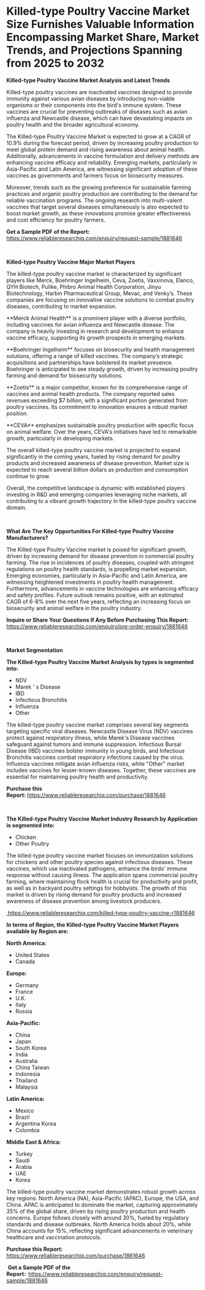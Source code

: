 <p><h1>Killed-type Poultry Vaccine Market Size Furnishes Valuable Information Encompassing Market Share, Market Trends, and Projections Spanning from 2025 to 2032</h1></p><p><strong>Killed-type Poultry Vaccine Market Analysis and Latest Trends</strong></p>
<p><p>Killed-type poultry vaccines are inactivated vaccines designed to provide immunity against various avian diseases by introducing non-viable organisms or their components into the bird's immune system. These vaccines are crucial for preventing outbreaks of diseases such as avian influenza and Newcastle disease, which can have devastating impacts on poultry health and the broader agricultural economy.</p><p>The Killed-type Poultry Vaccine Market is expected to grow at a CAGR of 10.9% during the forecast period, driven by increasing poultry production to meet global protein demand and rising awareness about animal health. Additionally, advancements in vaccine formulation and delivery methods are enhancing vaccine efficacy and reliability. Emerging markets, particularly in Asia-Pacific and Latin America, are witnessing significant adoption of these vaccines as governments and farmers focus on biosecurity measures.</p><p>Moreover, trends such as the growing preference for sustainable farming practices and organic poultry production are contributing to the demand for reliable vaccination programs. The ongoing research into multi-valent vaccines that target several diseases simultaneously is also expected to boost market growth, as these innovations promise greater effectiveness and cost efficiency for poultry farmers.</p></p>
<p><strong>Get a Sample PDF of the Report:&nbsp;</strong> <a href="https://www.reliableresearchiq.com/enquiry/request-sample/1881646?utm_campaign=973&utm_medium=2&utm_source=Github&utm_content=ia&utm_term=19042025&utm_id=killed-type-poultry-vaccine">https://www.reliableresearchiq.com/enquiry/request-sample/1881646</a></p>
<p>&nbsp;</p>
<p><strong>Killed-type Poultry Vaccine Major Market Players</strong></p>
<p><p>The killed-type poultry vaccine market is characterized by significant players like Merck, Boehringer Ingelheim, Ceva, Zoetis, Vaxxinova, Elanco, QYH Biotech, Pulike, Phibro Animal Health Corporation, Jinyu Biotechnology, Harbin Pharmaceutical Group, Mevac, and Venky’s. These companies are focusing on innovative vaccine solutions to combat poultry diseases, contributing to market expansion.</p><p>**Merck Animal Health** is a prominent player with a diverse portfolio, including vaccines for avian influenza and Newcastle disease. The company is heavily investing in research and development to enhance vaccine efficacy, supporting its growth prospects in emerging markets.</p><p>**Boehringer Ingelheim** focuses on biosecurity and health management solutions, offering a range of killed vaccines. The company’s strategic acquisitions and partnerships have bolstered its market presence. Boehringer is anticipated to see steady growth, driven by increasing poultry farming and demand for biosecurity solutions.</p><p>**Zoetis** is a major competitor, known for its comprehensive range of vaccines and animal health products. The company reported sales revenues exceeding $7 billion, with a significant portion generated from poultry vaccines. Its commitment to innovation ensures a robust market position.</p><p>**CEVA** emphasizes sustainable poultry production with specific focus on animal welfare. Over the years, CEVA's initiatives have led to remarkable growth, particularly in developing markets.</p><p>The overall killed-type poultry vaccine market is projected to expand significantly in the coming years, fueled by rising demand for poultry products and increased awareness of disease prevention. Market size is expected to reach several billion dollars as production and consumption continue to grow.</p><p>Overall, the competitive landscape is dynamic with established players investing in R&D and emerging companies leveraging niche markets, all contributing to a vibrant growth trajectory in the killed-type poultry vaccine domain.</p></p>
<p>&nbsp;</p>
<p><strong>What Are The Key Opportunities For Killed-type Poultry Vaccine Manufacturers?</strong></p>
<p><p>The Killed-type Poultry Vaccine market is poised for significant growth, driven by increasing demand for disease prevention in commercial poultry farming. The rise in incidences of poultry diseases, coupled with stringent regulations on poultry health standards, is propelling market expansion. Emerging economies, particularly in Asia-Pacific and Latin America, are witnessing heightened investments in poultry health management. Furthermore, advancements in vaccine technologies are enhancing efficacy and safety profiles. Future outlook remains positive, with an estimated CAGR of 6-8% over the next five years, reflecting an increasing focus on biosecurity and animal welfare in the poultry industry.</p></p>
<p><strong>Inquire or Share Your Questions If Any Before Purchasing This Report:</strong> <a href="https://www.reliableresearchiq.com/enquiry/pre-order-enquiry/1881646?utm_campaign=973&utm_medium=2&utm_source=Github&utm_content=ia&utm_term=19042025&utm_id=killed-type-poultry-vaccine">https://www.reliableresearchiq.com/enquiry/pre-order-enquiry/1881646</a></p>
<p>&nbsp;</p>
<p><strong>Market Segmentation</strong></p>
<p><strong>The Killed-type Poultry Vaccine Market Analysis by types is segmented into:</strong></p>
<p><ul><li>NDV</li><li>Marek ' s Disease</li><li>IBD</li><li>Infectious Bronchitis</li><li>Influenza</li><li>Other</li></ul></p>
<p><p>The killed-type poultry vaccine market comprises several key segments targeting specific viral diseases. Newcastle Disease Virus (NDV) vaccines protect against respiratory illness, while Marek's Disease vaccines safeguard against tumors and immune suppression. Infectious Bursal Disease (IBD) vaccines bolster immunity in young birds, and Infectious Bronchitis vaccines combat respiratory infections caused by the virus. Influenza vaccines mitigate avian influenza risks, while "Other" market includes vaccines for lesser-known diseases. Together, these vaccines are essential for maintaining poultry health and productivity.</p></p>
<p><strong>Purchase this Report:&nbsp;</strong><a href="https://www.reliableresearchiq.com/purchase/1881646?utm_campaign=973&utm_medium=2&utm_source=Github&utm_content=ia&utm_term=19042025&utm_id=killed-type-poultry-vaccine">https://www.reliableresearchiq.com/purchase/1881646</a></p>
<p>&nbsp;</p>
<p><strong>The Killed-type Poultry Vaccine Market Industry Research by Application is segmented into:</strong></p>
<p><ul><li>Chicken</li><li>Other Poultry</li></ul></p>
<p><p>The killed-type poultry vaccine market focuses on immunization solutions for chickens and other poultry species against infectious diseases. These vaccines, which use inactivated pathogens, enhance the birds' immune response without causing illness. The application spans commercial poultry farming, where maintaining flock health is crucial for productivity and profit, as well as in backyard poultry settings for hobbyists. The growth of this market is driven by rising demand for poultry products and increased awareness of disease prevention among livestock producers.</p></p>
<p><a href="https://www.reliableresearchiq.com/killed-type-poultry-vaccine-r1881646?utm_campaign=973&utm_medium=2&utm_source=Github&utm_content=ia&utm_term=19042025&utm_id=killed-type-poultry-vaccine">&nbsp;https://www.reliableresearchiq.com/killed-type-poultry-vaccine-r1881646</a></p>
<p><strong>In terms of Region, the Killed-type Poultry Vaccine Market Players available by Region are:</strong></p>
<p>
    <p> <strong> North America: </strong>
        <ul>
            <li>United States</li>
            <li>Canada</li>
        </ul>
        </p> 
    <p> <strong> Europe: </strong>
        <ul>
            <li>Germany</li>
            <li>France</li>
            <li>U.K.</li>
            <li>Italy</li>
            <li>Russia</li>
        </ul>
        </p> 
    <p> <strong> Asia-Pacific: </strong>
        <ul>
            <li>China</li>
            <li>Japan</li>
            <li>South Korea</li>
            <li>India</li>
            <li>Australia</li>
            <li>China Taiwan</li>
            <li>Indonesia</li>
            <li>Thailand</li>
            <li>Malaysia</li>
        </ul>
        </p> 
    <p> <strong> Latin America: </strong>
        <ul>
            <li>Mexico</li>
            <li>Brazil</li>
            <li>Argentina Korea</li>
            <li>Colombia</li>
        </ul>
        </p> 
    <p> <strong> Middle East & Africa: </strong>
        <ul>
            <li>Turkey</li>
            <li>Saudi</li>
            <li>Arabia</li>
            <li>UAE</li>
            <li>Korea</li>
        </ul>
    </p>
    </p>
<p><p>The killed-type poultry vaccine market demonstrates robust growth across key regions: North America (NA), Asia-Pacific (APAC), Europe, the USA, and China. APAC is anticipated to dominate the market, capturing approximately 35% of the global share, driven by rising poultry production and health concerns. Europe follows closely with around 30%, fueled by regulatory standards and disease outbreaks. North America holds about 20%, while China accounts for 15%, reflecting significant advancements in veterinary healthcare and vaccination protocols.</p></p>
<p><strong>Purchase this Report: </strong><a href="https://www.reliableresearchiq.com/purchase/1881646?utm_campaign=973&utm_medium=2&utm_source=Github&utm_content=ia&utm_term=19042025&utm_id=killed-type-poultry-vaccine">https://www.reliableresearchiq.com/purchase/1881646</a></p>
<p>&nbsp;<strong>Get a Sample PDF of the Report:&nbsp;&nbsp;</strong><a href="https://www.reliableresearchiq.com/enquiry/request-sample/1881646?utm_campaign=973&utm_medium=2&utm_source=Github&utm_content=ia&utm_term=19042025&utm_id=killed-type-poultry-vaccine">https://www.reliableresearchiq.com/enquiry/request-sample/1881646</a></p>
<p><strong></strong></p>
<p><p></p><p></p><p></p></p>